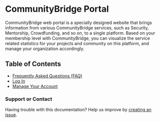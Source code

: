 # CommunityBridge Portal

CommunityBridge web portal is a specially designed website that brings information from various CommunityBridge services, such as Security, Mentorship, Crowdfunding, and so on, to a single platform. Based on your membership level with CommunityBridge, you can visualize the service related statistics for your projects and community on this platform, and manage your organization accordingly.

## Table of Contents

* [Frequently Asked Questions \(FAQ\)](../)
* [Log In](../../sso/sign-in/)
* [Manage Your Account](manage-your-profile/)

### Support or Contact

Having trouble with this documentation? Help us improve by [creating an issue](https://github.com/communitybridge/docs/issues).

